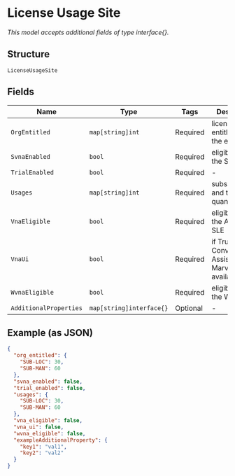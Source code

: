 
# License Usage Site

*This model accepts additional fields of type interface{}.*

## Structure

`LicenseUsageSite`

## Fields

| Name | Type | Tags | Description |
|  --- | --- | --- | --- |
| `OrgEntitled` | `map[string]int` | Required | license entitlement for the entire org |
| `SvnaEnabled` | `bool` | Required | eligibility for the Switch SLE |
| `TrialEnabled` | `bool` | Required | - |
| `Usages` | `map[string]int` | Required | subscriptions and their quantities |
| `VnaEligible` | `bool` | Required | eligibility for the AP/Client SLE |
| `VnaUi` | `bool` | Required | if True, Conversational Assistant and Marvis Action available |
| `WvnaEligible` | `bool` | Required | eligibility for the WAN SLE |
| `AdditionalProperties` | `map[string]interface{}` | Optional | - |

## Example (as JSON)

```json
{
  "org_entitled": {
    "SUB-LOC": 30,
    "SUB-MAN": 60
  },
  "svna_enabled": false,
  "trial_enabled": false,
  "usages": {
    "SUB-LOC": 30,
    "SUB-MAN": 60
  },
  "vna_eligible": false,
  "vna_ui": false,
  "wvna_eligible": false,
  "exampleAdditionalProperty": {
    "key1": "val1",
    "key2": "val2"
  }
}
```

